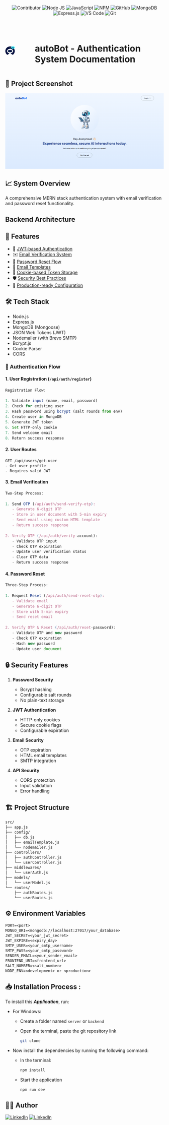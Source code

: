 <div align="center">

![Contributor](https://img.shields.io/badge/Contributor-000?style=flat&logo=c&logoColor=whitesmoke) ![Node JS](https://img.shields.io/badge/Node-339933?style=flat&logo=node.js&logoColor=white) ![JavaScript](https://img.shields.io/badge/JavaScript-F7DF1E?style=flat&logo=javascript&logoColor=black) ![NPM](https://img.shields.io/badge/Npm-CC342D?style=flat&logo=npm&logoColor=white)
![GitHub](https://img.shields.io/badge/Github-000?style=flat&logo=github&logoColor=white) ![MongoDB](https://img.shields.io/badge/-MongoDB-4DB33D?style=flat&logo=mongodb&logoColor=white) ![Express.js](https://img.shields.io/badge/-Express.js-000000?style=flat&logo=express&logoColor=white) ![VS Code](https://img.shields.io/badge/-VS%20Code-007ACC?style=flat&logo=visual-studio-code&logoColor=white) ![Git](https://img.shields.io/badge/-Git-F05032?style=flat&logo=git&logoColor=white)

</div>

<br />
<br />

<div style='display: flex; align-items: center; gap: 4rem'>
<img src="../client/public/favicon.png" width="30"/>

# autoBot - Authentication System Documentation
</div>

## 📸 Project Screenshot

![Project Screenshot](../client/public/banner.png)

## 📈 System Overview

A comprehensive MERN stack authentication system with email verification and password reset functionality.

## Backend Architecture

## 🚀 Features

- 🔐 [JWT-based Authentication](#1-user-registration-apiauthregister)
- ✉️ [Email Verification System](#3-email-verification)
- 🔑 [Password Reset Flow](#4-password-reset)
- 📧 [Email Templates](#-security-features)
- 🍪 [Cookie-based Token Storage](#-security-features)
- 🛡️ [Security Best Practices](#-security-features)
- 🚀 [Production-ready Configuration](#)

## 🛠️ Tech Stack

- Node.js
- Express.js
- MongoDB (Mongoose)
- JSON Web Tokens (JWT)
- Nodemailer (with Brevo SMTP)
- Bcrypt.js
- Cookie Parser
- CORS

### 🔑 Authentication Flow

#### 1. User Registration (`/api/auth/register`)
```javascript
Registration Flow:

1. Validate input (name, email, password)
2. Check for existing user
3. Hash password using bcrypt (salt rounds from env)
4. Create user in MongoDB
5. Generate JWT token
6. Set HTTP-only cookie
7. Send welcome email
8. Return success response
```

#### 2. User Routes
```
GET /api/users/get-user
- Get user profile
- Requires valid JWT
```

#### 3. Email Verification
```javascript
Two-Step Process:

1. Send OTP (/api/auth/send-verify-otp):
   - Generate 6-digit OTP
   - Store in user document with 5-min expiry
   - Send email using custom HTML template
   - Return success response

2. Verify OTP (/api/auth/verify-account):
   - Validate OTP input
   - Check OTP expiration
   - Update user verification status
   - Clear OTP data
   - Return success response
```

#### 4. Password Reset
```javascript
Three-Step Process:

1. Request Reset (/api/auth/send-reset-otp):
   - Validate email
   - Generate 6-digit OTP
   - Store with 5-min expiry
   - Send reset email

2. Verify OTP & Reset (/api/auth/reset-password):
   - Validate OTP and new password
   - Check OTP expiration
   - Hash new password
   - Update user document
```

## 🔒 Security Features

1. **Password Security**
   - Bcrypt hashing
   - Configurable salt rounds
   - No plain-text storage

2. **JWT Authentication**
   - HTTP-only cookies
   - Secure cookie flags
   - Configurable expiration

3. **Email Security**
   - OTP expiration
   - HTML email templates
   - SMTP integration

4. **API Security**
   - CORS protection
   - Input validation
   - Error handling

## 🏗️ Project Structure
```
src/
├── app.js
├── config/
│   ├── db.js
│   ├── emailTemplate.js
│   └── nodemailer.js
├── controllers/
│   ├── authController.js
│   └── userController.js
├── middlewares/
│   └── userAuth.js
├── models/
│   └── userModel.js
└── routes/
    ├── authRoutes.js
    └── userRoutes.js
```

## ⚙️ Environment Variables

```env
PORT=<port>
MONGO_URI=<mongodb://localhost:27017/your_database>
JWT_SECRET=<your_jwt_secret>
JWT_EXPIRE=<expiry_day>
SMTP_USER=<your_smtp_username>
SMTP_PASS=<your_smtp_password>
SENDER_EMAIL=<your_sender_email>
FRONTEND_URI=<frontend_url>
SALT_NUMBER=<salt_number>
NODE_ENV=<development> or <production>
```

## 📥 Installation Process :

To install this ***Application***, run:

- For Windows:

    - Create a folder named `server` or `backend`

    - Open the terminal, paste the git repository link
        ```bash
        git clone 
        ```
   

- Now install the dependencies by running the following command:
  - In the terminal:
    ```bash
    npm install
    ```

  - Start the application
    ```bash
    npm run dev
    ```

## 👨‍💻 Author

[![LinkedIn][github-shield]][github-url]
[![LinkedIn][linkedin-shield]][linkedin-url]




[github-shield]: https://img.shields.io/badge/-GitHub-black.svg?style=flat-square&logo=github&color=555&logoColor=white
[github-url]: https://github.com/Limon00001
[linkedin-shield]: https://img.shields.io/badge/-LinkedIn-black.svg?style=flat-square&logo=linkedin&colorB=555
[linkedin-url]: https://www.linkedin.com/in/monayem-hossain-limon/